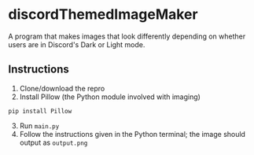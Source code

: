 # discordThemedImageMaker
A program that makes images that look differently depending on whether users are in Discord's Dark or Light mode.

## Instructions
1. Clone/download the repro
2. Install Pillow (the Python module involved with imaging)
```
pip install Pillow
```
3. Run `main.py`
4. Follow the instructions given in the Python terminal; the image should output as `output.png`
